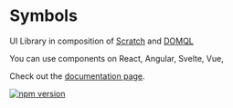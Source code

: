 # Symbols

UI Library in composition of [Scratch](https://github.com/symbo.ls/scratch) and [DOMQL](https://github.com/symbo.ls/domql)

You can use components on React, Angular, Svelte, Vue, 

Check out the [documentation page](https://docs.symbols.app/).

[![npm version](https://badge.fury.io/js/smbls.svg)](https://badge.fury.io/js/smbls)
